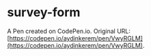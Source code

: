 # survey-form

A Pen created on CodePen.io. Original URL: [https://codepen.io/aydinkerem/pen/VwyRGLM](https://codepen.io/aydinkerem/pen/VwyRGLM).

